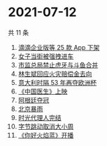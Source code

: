# 2021-07-12

共 11 条

<!-- BEGIN -->
<!-- 最后更新时间 Mon Jul 12 2021 08:20:00 GMT+0800 (China Standard Time) -->

1. [滴滴企业版等 25 款 App 下架](https://www.zhihu.com/search?q=滴滴)
2. [女子当街被强拽进车](https://www.zhihu.com/search?q=女子被强拽进车)
3. [市监总局禁止虎牙与斗鱼合并](https://www.zhihu.com/search?q=虎牙斗鱼合并)
4. [林生斌回应火灾赔偿金去向](https://www.zhihu.com/search?q=林生斌)
5. [意大利时隔 53 年再夺欧洲杯](https://www.zhihu.com/search?q=欧洲杯)
6. [《中国医生》上映](https://www.zhihu.com/search?q=中国医生)
7. [阿根廷夺冠](https://www.zhihu.com/search?q=阿根廷赢了)
8. [北京暴雨](https://www.zhihu.com/search?q=北京暴雨)
9. [时光代理人完结](https://www.zhihu.com/search?q=时光代理人)
10. [字节跳动取消大小周](https://www.zhihu.com/search?q=字节跳动)
11. [《你好火焰蓝》开播](https://www.zhihu.com/search?q=你好火焰蓝)

<!-- END -->
